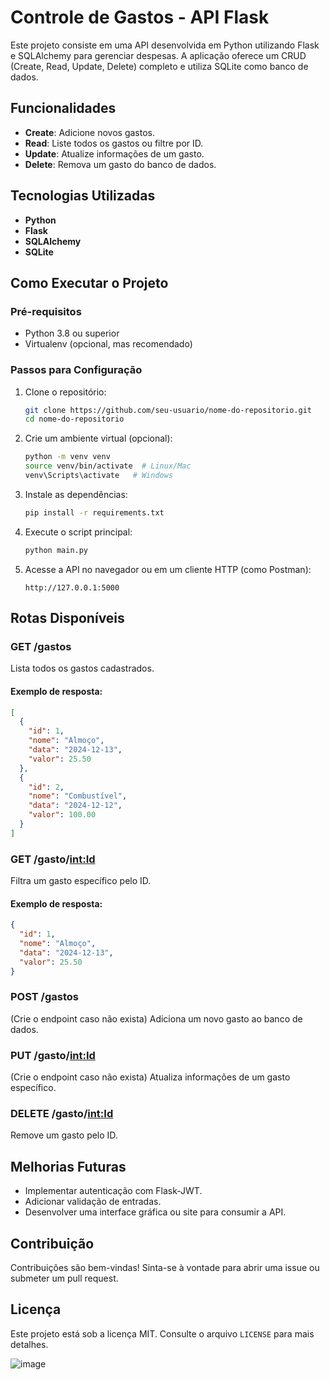 # Controle de Gastos - API Flask

Este projeto consiste em uma API desenvolvida em Python utilizando Flask e SQLAlchemy para gerenciar despesas. A aplicação oferece um CRUD (Create, Read, Update, Delete) completo e utiliza SQLite como banco de dados.

## Funcionalidades
- **Create**: Adicione novos gastos.
- **Read**: Liste todos os gastos ou filtre por ID.
- **Update**: Atualize informações de um gasto.
- **Delete**: Remova um gasto do banco de dados.

## Tecnologias Utilizadas
- **Python**
- **Flask**
- **SQLAlchemy**
- **SQLite**

## Como Executar o Projeto

### Pré-requisitos
- Python 3.8 ou superior
- Virtualenv (opcional, mas recomendado)

### Passos para Configuração
1. Clone o repositório:
   ```bash
   git clone https://github.com/seu-usuario/nome-do-repositorio.git
   cd nome-do-repositorio
   ```

2. Crie um ambiente virtual (opcional):
   ```bash
   python -m venv venv
   source venv/bin/activate  # Linux/Mac
   venv\Scripts\activate   # Windows
   ```

3. Instale as dependências:
   ```bash
   pip install -r requirements.txt
   ```

4. Execute o script principal:
   ```bash
   python main.py
   ```

5. Acesse a API no navegador ou em um cliente HTTP (como Postman):
   ```
   http://127.0.0.1:5000
   ```

## Rotas Disponíveis

### **GET /gastos**
Lista todos os gastos cadastrados.

#### Exemplo de resposta:
```json
[
  {
    "id": 1,
    "nome": "Almoço",
    "data": "2024-12-13",
    "valor": 25.50
  },
  {
    "id": 2,
    "nome": "Combustível",
    "data": "2024-12-12",
    "valor": 100.00
  }
]
```

### **GET /gasto/<int:Id>**
Filtra um gasto específico pelo ID.

#### Exemplo de resposta:
```json
{
  "id": 1,
  "nome": "Almoço",
  "data": "2024-12-13",
  "valor": 25.50
}
```

### **POST /gastos**
(Crie o endpoint caso não exista) Adiciona um novo gasto ao banco de dados.

### **PUT /gasto/<int:Id>**
(Crie o endpoint caso não exista) Atualiza informações de um gasto específico.

### **DELETE /gasto/<int:Id>**
Remove um gasto pelo ID.

## Melhorias Futuras
- Implementar autenticação com Flask-JWT.
- Adicionar validação de entradas.
- Desenvolver uma interface gráfica ou site para consumir a API.

## Contribuição
Contribuições são bem-vindas! Sinta-se à vontade para abrir uma issue ou submeter um pull request.

## Licença
Este projeto está sob a licença MIT. Consulte o arquivo `LICENSE` para mais detalhes.

![image](https://github.com/user-attachments/assets/826a8dbb-746b-44b9-9676-2ae4db3e3a79)
